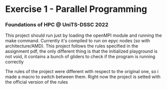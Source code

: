 
# Exercise 1 - Parallel Programming

### Foundations of HPC @ UniTS-DSSC 2022

This project should run just by loading the openMPI module and running the make command. Currently it's compiled to run on epyc nodes (so with architecture/AMD). This project follows the rules specified in the assignment pdf, the only different thing is that the initialized playground is not void, it contains a bunch of gliders to check if the program is running correctly

The rules of the project were different with respect to the original one, so i made a macro to switch between them. Right now the project is setted with the official version of the rules
